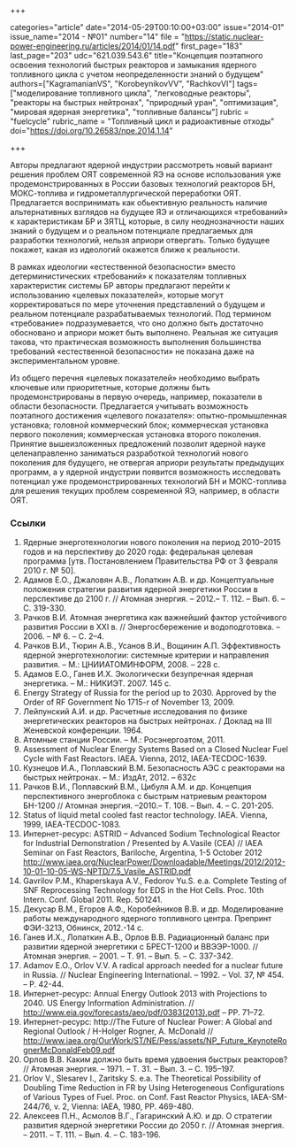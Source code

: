 +++

categories="article"
date="2014-05-29T00:10:00+03:00"
issue="2014-01"
issue_name="2014 - №01"
number="14"
file = "https://static.nuclear-power-engineering.ru/articles/2014/01/14.pdf"
first_page="183"
last_page="203"
udc="621.039.543.6"
title="Концепция поэтапного освоения технологий быстрых реакторов и замыкания ядерного топливного цикла с учетом неопределенности знаний о будущем"
authors=["KagramanianVS", "KorobeynikovVV", "RachkovVI"]
tags=["моделирование топливного цикла", "легководные реакторы", "реакторы на быстрых нейтронах", "природный уран", "оптимизация", "мировая ядерная энергетика", "топливные балансы"]
rubric = "fuelcycle"
rubric_name = "Топливный цикл и радиоактивные отходы"
doi="https://doi.org/10.26583/npe.2014.1.14"

+++

Авторы предлагают ядерной индустрии рассмотреть новый вариант решения проблем ОЯТ современной ЯЭ на основе использования уже продемонстрированных в России базовых технологий реакторов БН, МОКС-топлива и гидрометаллургической переработки ОЯТ. Предлагается воспринимать как обьективную реальность наличие альтернативных взглядов на будущее ЯЭ и отличающихся «требований» к характеристикам БР и ЗЯТЦ, которые, в силу неоднозначности наших знаний о будущем и о реальном потенциале предлагаемых для разработки технологий, нельзя априори отвергать. Только будущее покажет, какая из идеологий окажется ближе к реальности.

В рамках идеологии «естественной безопасности» вместо детерминистических «требований» к показателям топливных характеристик системы БР авторы предлагают перейти к использованию «целевых показателей», которые могут корректироваться по мере уточнения представлений о будущем и реальном потенциале разрабатываемых технологий. Под термином «требование» подразумевается, что оно должно быть достаточно обосновано и априори может быть выполнено. Реальная же ситуация такова, что практическая возможность выполнения большинства требований «естественной безопасности» не показана даже на экспериментальном уровне.

Из общего перечня «целевых показателей» необходимо выбрать ключевые или приоритетные, которые должны быть продемонстрированы в первую очередь, например, показатели в области безопасности. Предлагается учитывать возможность поэтапного достижения «целевого показателя»: опытно-промышленная установка; головной коммерческий блок; коммерческая установка первого поколения; коммерческая установка второго поколения. Принятие вышеизложенных предложений позволит ядерной науке целенаправленно заниматься разработкой технологий нового поколения для будущего, не отвергая априори результаты предыдущих программ, а у ядерной индустрии появится возможность исследовать потенциал уже продемонстрированных технологий БН и МОКС-топлива для решения текущих проблем современной ЯЭ, например, в области ОЯТ.

### Ссылки

1. Ядерные энерготехнологии нового поколения на период 2010–2015 годов и на перспективу до 2020 года: федеральная целевая программа [утв. Постановлением Правительства РФ от 3 февраля 2010 г. № 50].
2. Адамов Е.О., Джаловян А.В., Лопаткин А.В. и др. Концептуальные положения стратегии развития ядерной энергетики России в перспективе до 2100 г. // Атомная энергия. – 2012.– Т. 112. – Вып. 6. – С. 319-330.
3. Рачков В.И. Атомная энергетика как важнейший фактор устойчивого развития России в ХХI в. // Энергосбережение и водоподготовка. – 2006. – № 6. – С. 2–4.
4. Рачков В.И., Тюрин А.В., Усанов В.И., Вощинин А.П. Эффективность ядерной энерготехнологии: системные критерии и направления развития. – М.: ЦНИИАТОМИНФОРМ, 2008. – 228 c.
5. Адамов Е.О., Ганев И.Х. Экологически безупречная ядерная энергетика. – М.: НИКИЭТ. 2007. 145 с.
6. Energy Strategy of Russia for the period up to 2030. Approved by the Order of RF Government No 1715-r of November 13, 2009.
7. Лейпунский А.И. и др. Расчетные исследования по физике энергетических реакторов на быстрых нейтронах. / Доклад на III Женевской конференции. 1964.
8. Атомные станции России. – М.: Росэнергоатом, 2011.
9. Assessment of Nuclear Energy Systems Based on a Closed Nuclear Fuel Cycle with Fast Reactors. IAEA. Vienna, 2012, IAEA-TECDOC-1639.
10. Кузнецов И.А., Поплавский В.М. Безопасность АЭС с реакторами на быстрых нейтронах. – М.: ИздАт, 2012. – 632с
11. Рачков В.И., Поплавский В.М., Цибуля А.М. и др. Концепция перспективного энергоблока с быстрым натриевым реактором БН-1200 // Атомная энергия. –2010.– Т. 108. – Вып. 4. – С. 201-205.
12. Status of liquid metal cooled fast reactor technology. IAEA. Vienna, 1999, IAEA-TECDOC-1083.
13. Интернет-ресурс: ASTRID – Advanced Sodium Technological Reactor for Industrial Demonstration / Presented by A.Vasile (CEA) // IAEA Seminar on Fast Reactors, Bariloche, Argentina, 1-5 October 2012 http://www.iaea.org/NuclearPower/Downloadable/Meetings/2012/2012-10-01-10-05-WS-NPTD/7.5_Vasile_ASTRID.pdf
14. Gavrilov P.M., Khaperskaya A.V., Fedorov Yu.S. e.a. Complete Testing of SNF Reprocessing Technology for EDS in the Hot Cells. Proc. 10th Intern. Conf. Global 2011. Rep. 501241.
15. Декусар В.М., Егоров А.Ф., Коробейников В.В. и др. Моделирование работы международного ядерного топливного центра. Препринт ФЭИ-3213, Обнинск, 2012.-14 с.
16. Ганев И.Х., Лопаткин А.В., Орлов В.В. Радиационный баланс при развитии ядерной энергетики с БРЕСТ-1200 и ВВЭЭР-1000. // Атомная энергия. – 2001. – Т. 91. – Вып. 5. – С. 337-342.
17. Adamov E.O., Orlov V.V. A radical approach needed for a nuclear future in Russia. // Nuclear Engineering International. – 1992. – Vol. 37, № 454. – Р. 42-44.
18. Интернет-ресурс: Annual Energy Outlook 2013 with Projections to 2040. US Energy Information Administration. // http://www.eia.gov/forecasts/aeo/pdf/0383(2013).pdf – PP. 71–72.
19. Интернет-ресурс: http://The Future of Nuclear Power: A Global and Regional Outlook / H-Holger Rogner, A. McDonald // http://www.iaea.org/OurWork/ST/NE/Pess/assets/NP_Future_KeynoteRognerMcDonaldFeb09.pdf
20. Орлов В.В. Каким должно быть время удвоения быстрых реакторов? // Атомная энергия. – 1971. – Т. 31. – Вып. 3. – С. 195–197.
21. Orlov V., Slesarev I., Zaritsky S. e.a. The Theoretical Possibility of Doubling Time Reduction in FR by Using Heterogeneous Configurations of Various Types of Fuel. Proc. on Conf. Fast Reactor Physics, IAEA-SM-244/76, v. 2, Vienna: IAEA, 1980, PP. 469-480.
22. Алексеев П.Н., Асмолов В.Г., Гагаринский А.Ю. и др. О стратегии развития ядерной энергетики России до 2050 г. // Атомная энергия. – 2011. – Т. 111. – Вып. 4. – С. 183-196.